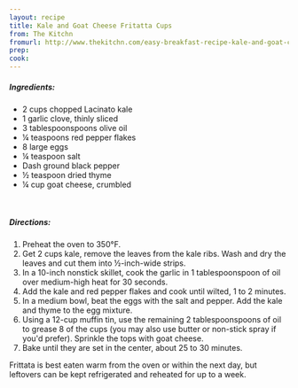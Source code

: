 ```yaml
---
layout: recipe
title: Kale and Goat Cheese Fritatta Cups 
from: The Kitchn
fromurl: http://www.thekitchn.com/easy-breakfast-recipe-kale-and-goat-cheese-frittata-cups-166901 
prep: 
cook: 
---
```


##### Ingredients:

* 2 cups chopped Lacinato kale
* 1 garlic clove, thinly sliced
* 3 tablespoonspoons olive oil
* ¼ teaspoons red pepper flakes
* 8 large eggs
* ¼ teaspoon salt
* Dash ground black pepper
* ½ teaspoon dried thyme
* ¼ cup goat cheese, crumbled 

<br>

##### Directions:

1. Preheat the oven to 350°F. 
2. Get 2 cups kale, remove the leaves from the kale ribs. Wash and dry the leaves and cut them into ½-inch-wide strips.
3. In a 10-inch nonstick skillet, cook the garlic in 1 tablespoonspoon of oil over medium-high heat for 30 seconds. 
4. Add the kale and red pepper flakes and cook until wilted, 1 to 2 minutes.
5. In a medium bowl, beat the eggs with the salt and pepper. Add the kale and thyme to the egg mixture.
6. Using a 12-cup muffin tin, use the remaining 2 tablespoonspoons of oil to grease 8 of the cups (you may also use butter or non-stick spray if you'd prefer). Sprinkle the tops with goat cheese. 
7. Bake until they are set in the center, about 25 to 30 minutes.

Frittata is best eaten warm from the oven or within the next day, but leftovers can be kept refrigerated and reheated for up to a week. 
